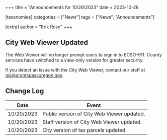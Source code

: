 +++
title = "Announcements for 10/26/2023"
date = 2023-10-26

[taxonomies]
categories = ["News"]
tags = ["News", "Announcements"]

[extra]
author = "Erik Rose"
+++

## City Web Viewer Updated

The Web Viewer will no longer prompt users to sign in to ECSO-911.  County services have switched to a view-only version for greater security.

If you detect an issue with the City Web Viewer, contact our staff at [gis@grantspassoregon.gov](mailto:gis@grantspassoregon.gov).


## Change Log

| Date | Event |
| --- | --- |
| 10/20/2023 | Public version of City Web Viewer updated. |
| 10/20/2023 | Staff version of City Web Viewer updated. |
| 10/20/2023 | City version of tax parcels updated. |
